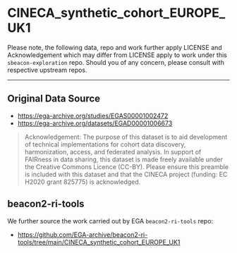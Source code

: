 # CINECA_synthetic_cohort_EUROPE_UK1

Please note, the following data, repo and work further apply LICENSE and Acknowledgement which may differ from LICENSE apply to work under this `sbeacon-exploration` repo. Should you of any concern, please consult with respective upstream repos.

---

## Original Data Source

- https://ega-archive.org/studies/EGAS00001002472
- https://ega-archive.org/datasets/EGAD00001006673

> Acknowledgement:
> The purpose of this dataset is to aid development of technical implementations for cohort data discovery, harmonization, access, and federated analysis. In support of FAIRness in data sharing, this dataset is made freely available under the Creative Commons Licence (CC-BY). Please ensure this preamble is included with this dataset and that the CINECA project (funding: EC H2020 grant 825775) is acknowledged.

## beacon2-ri-tools

We further source the work carried out by EGA `beacon2-ri-tools` repo:

- https://github.com/EGA-archive/beacon2-ri-tools/tree/main/CINECA_synthetic_cohort_EUROPE_UK1
